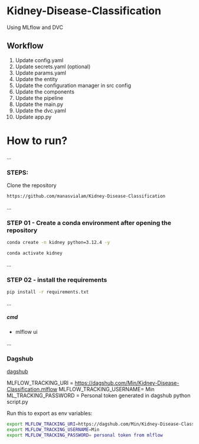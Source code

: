 # Kidney-Disease-Classification
Using MLflow and DVC

## Workflow

1. Update config.yaml
2. Update secrets.yaml (optional)
3. Update params.yaml
4. Update the entity
5. Update the configuration manager in src config
6. Update the components
7. Update the pipeline
8. Update the main.py
9. Update the dvc.yaml
10. Update app.py

# How to run?
...
### STEPS:

Clone the repository

```bash
https://github.com/manasvialam/Kidney-Disease-Classification
```
...
### STEP 01 - Create a conda environment after opening the repository

```bash
conda create -n kidney python=3.12.4 -y
```

``` bash
conda activate kidney
```

...
### STEP 02 - install the requirements
```bash
pip install -r requirements.txt
```

...
##### cmd
- mlflow ui

...
### Dagshub
[dagshub](https://dagshub.com/)

MLFLOW_TRACKING_URI = https://dagshub.com/Min/Kidney-Disease-Classification.mlflow
MLFLOW_TRACKING_USERNAME= Min
ML_TRACKING_PASSWORD = Personal token generated in dagshub
python script.py

Run this to export as env variables:


```bash
export MLFLOW_TRACKING_URI=https://dagshub.com/Min/Kidney-Disease-Classification.mlflow
export MLFLOW_TRACKING_USERNAME=Min
export MLFLOW_TRACKING_PASSWORD= personal token from mlflow
```
